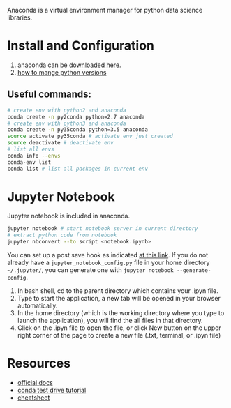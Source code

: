 Anaconda is a virtual environment manager for python data science libraries.

# Install and Configuration

1. anaconda can be [downloaded here](https://www.continuum.io/downloads).
2. [how to mange python versions](http://conda.pydata.org/docs/py2or3.html)

## Useful commands:

```bash
# create env with python2 and anaconda
conda create -n py2conda python=2.7 anaconda
# create env with python3 and anaconda
conda create -n py35conda python=3.5 anaconda
source activate py35conda # activate env just created
source deactivate # deactivate env
# list all envs
conda info --envs
conda-env list
conda list # list all packages in current env
```

# Jupyter Notebook

Jupyter notebook is included in anaconda.

```bash
jupyter notebook # start notebook server in current directory
# extract python code from notebook
jupyter nbconvert --to script <notebook.ipynb>
```
You can set up a post save hook as indicated [at this link](http://jupyter-notebook.readthedocs.io/en/latest/extending/savehooks.html). If you do not already have a `jupyter_notebook_config.py` file in your home directory `~/.jupyter/`, you can generate one with `jupyter notebook --generate-config`.

1. In bash shell, cd to the parent directory which contains your .ipyn file.
2. Type <jupyter notebook> to start the application, a new tab will be opened in your browser automatically.
3. In the home directory (which is the working directory where you type <jupyter notebook> to launch the application), you will find the all files in that directory.
4. Click on the .ipyn file to open the file, or click New button on the upper right corner of the page to create a new file (.txt, terminal, or .ipyn file)

# Resources

- [official docs](https://docs.continuum.io/anaconda/)
- [conda test drive tutorial](http://conda.pydata.org/docs/test-drive.html)
- [cheatsheet](http://conda.pydata.org/docs/using/cheatsheet.html)
